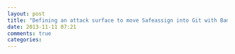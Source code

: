 ```yaml
---
layout: post
title: "Defining an attack surface to move Safeassign into Git with Bamboo"
date: 2013-11-11 07:21
comments: true
categories: 
---
```

